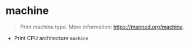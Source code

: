 # machine
> Print machine type.
> More information: <https://manned.org/machine>.

- Print CPU architecture
`machine`
